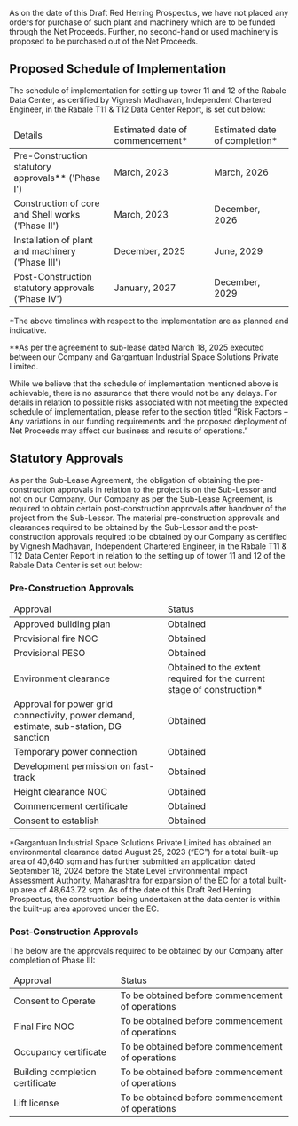 As on the date of this Draft Red Herring Prospectus, we have not placed any orders for purchase of such plant and machinery which are to be funded through the Net Proceeds. Further, no second-hand or used machinery is proposed to be purchased out of the Net Proceeds.

## Proposed Schedule of Implementation

The schedule of implementation for setting up tower 11 and 12 of the Rabale Data Center, as certified by Vignesh Madhavan, Independent Chartered Engineer, in the Rabale T11 & T12 Data Center Report, is set out below:

<table><thead><tr><td>Details</td><td>Estimated date of commencement*</td><td>Estimated date of completion*</td></tr></thead><tbody><tr><td>Pre-Construction statutory approvals** ('Phase I')</td><td>March, 2023</td><td>March, 2026</td></tr><tr><td>Construction of core and Shell works ('Phase II')</td><td>March, 2023</td><td>December, 2026</td></tr><tr><td>Installation of plant and machinery ('Phase III')</td><td>December, 2025</td><td>June, 2029</td></tr><tr><td>Post-Construction statutory approvals ('Phase IV')</td><td>January, 2027</td><td>December, 2029</td></tr></tbody></table>

*The above timelines with respect to the implementation are as planned and indicative.

**As per the agreement to sub-lease dated March 18, 2025 executed between our Company and Gargantuan Industrial Space Solutions Private Limited.

While we believe that the schedule of implementation mentioned above is achievable, there is no assurance that there would not be any delays. For details in relation to possible risks associated with not meeting the expected schedule of implementation, please refer to the section titled “Risk Factors – Any variations in our funding requirements and the proposed deployment of Net Proceeds may affect our business and results of operations.”

## Statutory Approvals

As per the Sub-Lease Agreement, the obligation of obtaining the pre-construction approvals in relation to the project is on the Sub-Lessor and not on our Company. Our Company as per the Sub-Lease Agreement, is required to obtain certain post-construction approvals after handover of the project from the Sub-Lessor. The material pre-construction approvals and clearances required to be obtained by the Sub-Lessor and the post-construction approvals required to be obtained by our Company as certified by Vignesh Madhavan, Independent Chartered Engineer, in the Rabale T11 & T12 Data Center Report in relation to the setting up of tower 11 and 12 of the Rabale Data Center is set out below:

### Pre-Construction Approvals

<table><thead><tr><td>Approval</td><td>Status</td></tr></thead><tbody><tr><td>Approved building plan</td><td>Obtained</td></tr><tr><td>Provisional fire NOC</td><td>Obtained</td></tr><tr><td>Provisional PESO</td><td>Obtained</td></tr><tr><td>Environment clearance</td><td>Obtained to the extent required for the current stage of construction*</td></tr><tr><td>Approval for power grid connectivity, power demand, estimate, sub-station, DG sanction</td><td>Obtained</td></tr><tr><td>Temporary power connection</td><td>Obtained</td></tr><tr><td>Development permission on fast-track</td><td>Obtained</td></tr><tr><td>Height clearance NOC</td><td>Obtained</td></tr><tr><td>Commencement certificate</td><td>Obtained</td></tr><tr><td>Consent to establish</td><td>Obtained</td></tr></tbody></table>

*Gargantuan Industrial Space Solutions Private Limited has obtained an environmental clearance dated August 25, 2023 (“EC”) for a total built-up area of 40,640 sqm and has further submitted an application dated September 18, 2024 before the State Level Environmental Impact Assessment Authority, Maharashtra for expansion of the EC for a total built-up area of 48,643.72 sqm. As of the date of this Draft Red Herring Prospectus, the construction being undertaken at the data center is within the built-up area approved under the EC.

### Post-Construction Approvals

The below are the approvals required to be obtained by our Company after completion of Phase III:

<table><thead><tr><td>Approval</td><td>Status</td></tr></thead><tbody><tr><td>Consent to Operate</td><td>To be obtained before commencement of operations</td></tr><tr><td>Final Fire NOC</td><td>To be obtained before commencement of operations</td></tr><tr><td>Occupancy certificate</td><td>To be obtained before commencement of operations</td></tr><tr><td>Building completion certificate</td><td>To be obtained before commencement of operations</td></tr><tr><td>Lift license</td><td>To be obtained before commencement of operations</td></tr></tbody></table>
